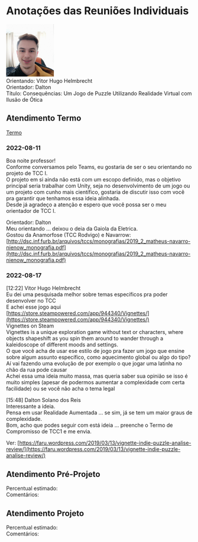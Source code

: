 # Anotações das Reuniões Individuais  

![foto](foto.png "foto")  
Orientando: Vitor Hugo Helmbrecht  
Orientador: Dalton  
Título: Consequências: Um Jogo de Puzzle Utilizando Realidade Virtual com Ilusão de Ótica  

## Atendimento Termo  

[Termo](Termo.pdf "Termo")  

### 2022-08-11

Boa noite professor!  
Conforme conversamos pelo Teams, eu gostaria de ser o seu orientando no projeto de TCC I.  
O projeto em si ainda não está com um escopo definido, mas o objetivo principal seria trabalhar com Unity, seja no desenvolvimento de um jogo ou um projeto com cunho mais científico, gostaria de discutir isso com você pra garantir que tenhamos essa ideia alinhada.  
Desde já agradeço a atenção e espero que você possa ser o meu orientador de TCC I.  

Orientador: Dalton  
Meu orientando ... deixou o deia da Gaiola da Eletrica.  
Gostou da Anamorfose (TCC Rodvigo) e Navarrow: [http://dsc.inf.furb.br/arquivos/tccs/monografias/2019_2_matheus-navarro-nienow_monografia.pdf](http://dsc.inf.furb.br/arquivos/tccs/monografias/2019_2_matheus-navarro-nienow_monografia.pdf)  

### 2022-08-17

\[12:22] Vitor Hugo Helmbrecht  
Eu dei uma pesquisada melhor sobre temas específicos pra poder desenvolver no TCC  
E achei esse jogo aqui  
[https://store.steampowered.com/app/944340/Vignettes/](https://store.steampowered.com/app/944340/Vignettes/)  
Vignettes on Steam  
Vignettes is a unique exploration game without text or characters, where objects shapeshift as you spin them around to wander through a kaleidoscope of different moods and settings.  
O que você acha de usar ese estilo de jogo pra fazer um jogo que ensine sobre algum assunto específico, como aquecimento global ou algo do tipo?  
Aí vai fazendo uma evolução de por exemplo o que jogar uma latinha no chão da rua pode causar  
Achei essa uma ideia muito massa, mas queria saber sua opinião se isso é muito simples (apesar de podermos aumentar a complexidade com certa facilidade) ou se você não acha o tema legal  

\[15:48] Dalton Solano dos Reis  
Interessante a ideia.  
Pensa em usar Realidade Aumentada ... se sim, já se tem um maior graus de complexidade.  
Bom, acho que podes seguir com está ideia ... preenche o Termo de Compromisso de TCC1 e me envia.  

Ver: [https://faru.wordpress.com/2019/03/13/vignette-indie-puzzle-analise-review/](https://faru.wordpress.com/2019/03/13/vignette-indie-puzzle-analise-review/)  

## Atendimento Pré-Projeto  

Percentual estimado:  
Comentários:  

## Atendimento Projeto  

Percentual estimado:  
Comentários:  

